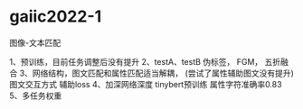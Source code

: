 # gaiic2022-1
图像-文本匹配

1、预训练，目前任务调整后没有提升
2、testA、testB 伪标签，  FGM， 五折融合
3、网络结构，图文匹配和属性匹配适当解耦，  (尝试了属性辅助图文没有提升)  图文交互方式 辅助loss
4、加深网络深度 tinybert预训练  属性字符准确率0.83
5、多任务权重
